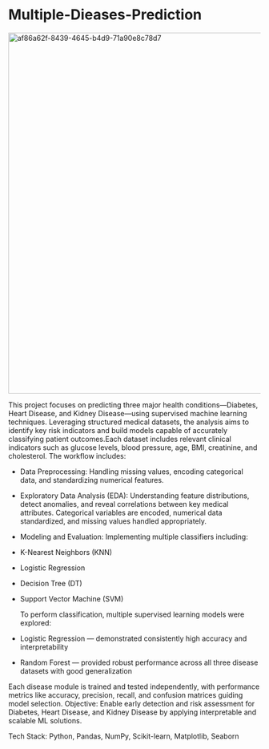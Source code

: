 # Multiple-Dieases-Prediction
<img width="1280" height="720" alt="af86a62f-8439-4645-b4d9-71a90e8c78d7" src="https://github.com/user-attachments/assets/828d71c3-9e6d-4831-8766-378d6899570b" />

This project focuses on predicting three major health conditions—Diabetes, Heart Disease, and Kidney Disease—using supervised machine learning techniques. Leveraging structured medical datasets, the analysis aims to identify key risk indicators and build models capable of accurately classifying patient outcomes.Each dataset includes relevant clinical indicators such as glucose levels, blood pressure, age, BMI, creatinine, and cholesterol.
The workflow includes:
- Data Preprocessing: Handling missing values, encoding categorical data, and standardizing numerical features.
- Exploratory Data Analysis (EDA): Understanding feature distributions, detect anomalies, and reveal correlations between key medical attributes. Categorical variables are encoded, numerical data standardized, and missing values handled appropriately.
- Modeling and Evaluation: Implementing multiple classifiers including:
- K-Nearest Neighbors (KNN)
- Logistic Regression
- Decision Tree (DT)
- Support Vector Machine (SVM)

  To perform classification, multiple supervised learning models were explored:
-  Logistic Regression — demonstrated consistently high accuracy and interpretability
-  Random Forest — provided robust performance across all three disease datasets with good generalization

Each disease module is trained and tested independently, with performance metrics like accuracy, precision, recall, and confusion matrices guiding model selection.
Objective: Enable early detection and risk assessment for Diabetes, Heart Disease, and Kidney Disease by applying interpretable and scalable ML solutions.

Tech Stack: Python, Pandas, NumPy, Scikit-learn, Matplotlib, Seaborn

